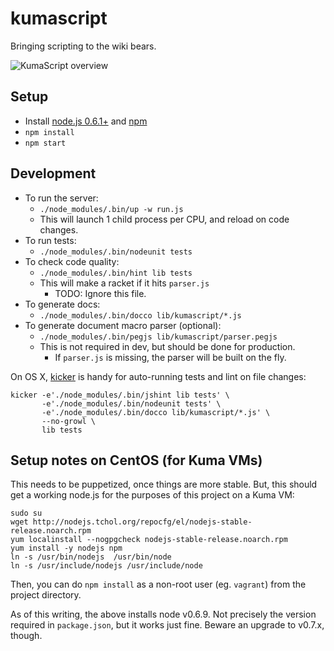 # kumascript

Bringing scripting to the wiki bears.

![KumaScript overview](https://wiki.mozilla.org/images/thumb/2/2b/Kumascript.png/1000px-Kumascript.png)

## Setup

* Install [node.js 0.6.1+](http://nodejs.org/docs/v0.6.1/) and [npm](http://npmjs.org/)
* `npm install`
* `npm start`

## Development

* To run the server:
    * `./node_modules/.bin/up -w run.js`
    * This will launch 1 child process per CPU, and reload on code changes.
* To run tests:
    * `./node_modules/.bin/nodeunit tests`
* To check code quality:
    * `./node_modules/.bin/hint lib tests`
    * This will make a racket if it hits `parser.js`
        * TODO: Ignore this file.
* To generate docs:
    * `./node_modules/.bin/docco lib/kumascript/*.js`
* To generate document macro parser (optional):
    * `./node_modules/.bin/pegjs lib/kumascript/parser.pegjs`
    * This is not required in dev, but should be done for production.
        * If `parser.js` is missing, the parser will be built on the fly.

On OS X, [kicker](https://github.com/alloy/kicker) is handy for auto-running
tests and lint on file changes:

    kicker -e'./node_modules/.bin/jshint lib tests' \
           -e'./node_modules/.bin/nodeunit tests' \
           -e'./node_modules/.bin/docco lib/kumascript/*.js' \
           --no-growl \
           lib tests

## Setup notes on CentOS (for Kuma VMs)

This needs to be puppetized, once things are more stable. But, this should get
a working node.js for the purposes of this project on a Kuma VM:

    sudo su
    wget http://nodejs.tchol.org/repocfg/el/nodejs-stable-release.noarch.rpm
    yum localinstall --nogpgcheck nodejs-stable-release.noarch.rpm
    yum install -y nodejs npm
    ln -s /usr/bin/nodejs  /usr/bin/node
    ln -s /usr/include/nodejs /usr/include/node

Then, you can do `npm install` as a non-root user (eg. `vagrant`) from the
project directory.

As of this writing, the above installs node v0.6.9. Not precisely the version
required in `package.json`, but it works just fine. Beware an upgrade to
v0.7.x, though.

